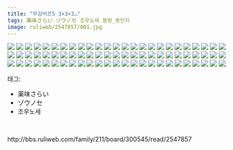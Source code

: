 ```yaml
---
title: "무감비르5 3×3×3…"
tags: 薬味さらい ゾウノセ 조우노세 동방_동인지
image: ruliweb/2547857/001.jpg
---
```

<img src="{{ site.nasurl }}/ruliweb/2547857/001.jpg">
<img src="{{ site.nasurl }}/ruliweb/2547857/002.jpg">
<img src="{{ site.nasurl }}/ruliweb/2547857/003.jpg">
<img src="{{ site.nasurl }}/ruliweb/2547857/004.jpg">
<img src="{{ site.nasurl }}/ruliweb/2547857/005.jpg">
<img src="{{ site.nasurl }}/ruliweb/2547857/006.jpg">
<img src="{{ site.nasurl }}/ruliweb/2547857/007.jpg">
<img src="{{ site.nasurl }}/ruliweb/2547857/008.jpg">
<img src="{{ site.nasurl }}/ruliweb/2547857/009.jpg">
<img src="{{ site.nasurl }}/ruliweb/2547857/010.jpg">
<img src="{{ site.nasurl }}/ruliweb/2547857/011.jpg">
<img src="{{ site.nasurl }}/ruliweb/2547857/012.jpg">
<img src="{{ site.nasurl }}/ruliweb/2547857/013.jpg">
<img src="{{ site.nasurl }}/ruliweb/2547857/014.jpg">
<img src="{{ site.nasurl }}/ruliweb/2547857/015.jpg">
<img src="{{ site.nasurl }}/ruliweb/2547857/016.jpg">
<img src="{{ site.nasurl }}/ruliweb/2547857/017.jpg">
<img src="{{ site.nasurl }}/ruliweb/2547857/018.jpg">
<img src="{{ site.nasurl }}/ruliweb/2547857/019.jpg">
<img src="{{ site.nasurl }}/ruliweb/2547857/020.jpg">
<img src="{{ site.nasurl }}/ruliweb/2547857/021.jpg">
<img src="{{ site.nasurl }}/ruliweb/2547857/022.jpg">
<img src="{{ site.nasurl }}/ruliweb/2547857/023.jpg">
<img src="{{ site.nasurl }}/ruliweb/2547857/024.jpg">
<img src="{{ site.nasurl }}/ruliweb/2547857/025.jpg">
<img src="{{ site.nasurl }}/ruliweb/2547857/026.jpg">
<img src="{{ site.nasurl }}/ruliweb/2547857/027.jpg">
<img src="{{ site.nasurl }}/ruliweb/2547857/028.jpg">
<img src="{{ site.nasurl }}/ruliweb/2547857/029.jpg">
<img src="{{ site.nasurl }}/ruliweb/2547857/030.jpg">
<img src="{{ site.nasurl }}/ruliweb/2547857/031.jpg">
<img src="{{ site.nasurl }}/ruliweb/2547857/032.jpg">
<img src="{{ site.nasurl }}/ruliweb/2547857/033.jpg">
<img src="{{ site.nasurl }}/ruliweb/2547857/034.jpg">
<img src="{{ site.nasurl }}/ruliweb/2547857/035.jpg">
<img src="{{ site.nasurl }}/ruliweb/2547857/036.jpg">
<img src="{{ site.nasurl }}/ruliweb/2547857/037.jpg">
<img src="{{ site.nasurl }}/ruliweb/2547857/038.jpg">
<img src="{{ site.nasurl }}/ruliweb/2547857/039.jpg">
<img src="{{ site.nasurl }}/ruliweb/2547857/040.jpg">
<img src="{{ site.nasurl }}/ruliweb/2547857/041.jpg">
<img src="{{ site.nasurl }}/ruliweb/2547857/042.jpg">
<img src="{{ site.nasurl }}/ruliweb/2547857/043.jpg">
<img src="{{ site.nasurl }}/ruliweb/2547857/044.jpg">
<img src="{{ site.nasurl }}/ruliweb/2547857/045.jpg">
<img src="{{ site.nasurl }}/ruliweb/2547857/046.jpg">
<img src="{{ site.nasurl }}/ruliweb/2547857/047.jpg">
<img src="{{ site.nasurl }}/ruliweb/2547857/048.jpg">
<img src="{{ site.nasurl }}/ruliweb/2547857/049.jpg">
<img src="{{ site.nasurl }}/ruliweb/2547857/050.jpg">
<img src="{{ site.nasurl }}/ruliweb/2547857/051.jpg">
<img src="{{ site.nasurl }}/ruliweb/2547857/052.jpg">
<img src="{{ site.nasurl }}/ruliweb/2547857/053.jpg">
<img src="{{ site.nasurl }}/ruliweb/2547857/054.jpg">
<img src="{{ site.nasurl }}/ruliweb/2547857/055.jpg">
<img src="{{ site.nasurl }}/ruliweb/2547857/056.jpg">
<img src="{{ site.nasurl }}/ruliweb/2547857/057.jpg">
<img src="{{ site.nasurl }}/ruliweb/2547857/058.jpg">
<img src="{{ site.nasurl }}/ruliweb/2547857/059.jpg">
<img src="{{ site.nasurl }}/ruliweb/2547857/060.jpg">
<img src="{{ site.nasurl }}/ruliweb/2547857/061.jpg">
<img src="{{ site.nasurl }}/ruliweb/2547857/062.jpg">
<img src="{{ site.nasurl }}/ruliweb/2547857/063.jpg">
<img src="{{ site.nasurl }}/ruliweb/2547857/064.jpg">
<img src="{{ site.nasurl }}/ruliweb/2547857/065.jpg">
<img src="{{ site.nasurl }}/ruliweb/2547857/066.jpg">
<img src="{{ site.nasurl }}/ruliweb/2547857/067.jpg">
<img src="{{ site.nasurl }}/ruliweb/2547857/068.jpg">
<img src="{{ site.nasurl }}/ruliweb/2547857/069.jpg">
<img src="{{ site.nasurl }}/ruliweb/2547857/070.jpg">
<img src="{{ site.nasurl }}/ruliweb/2547857/071.jpg">
<img src="{{ site.nasurl }}/ruliweb/2547857/072.jpg">
<img src="{{ site.nasurl }}/ruliweb/2547857/073.jpg">
<img src="{{ site.nasurl }}/ruliweb/2547857/074.jpg">
<img src="{{ site.nasurl }}/ruliweb/2547857/075.jpg">
<div class="tagTrail">
<p>태그: </p>
<ul>
<li>薬味さらい</li>
<li>ゾウノセ</li>
<li>조우노세</li>
</ul>
</div><br/>
<p class="reference">http://bbs.ruliweb.com/family/211/board/300545/read/2547857</p>